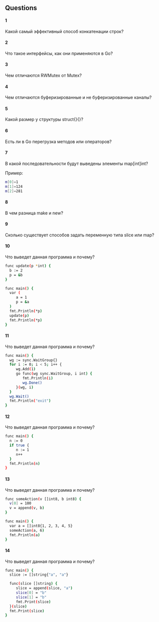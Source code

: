 ## Questions

#### 1

Какой самый эффективный способ конкатенации строк?


#### 2

Что такое интерфейсы, как они применяются в Go?


#### 3

Чем отличаются RWMutex от Mutex?


#### 4

Чем отличаются буферизированные и не буферизированные каналы?


#### 5

Какой размер у структуры struct{}{}?


#### 6

Есть ли в Go перегрузка методов или операторов?


#### 7

В какой последовательности будут выведены элементы map[int]int?

Пример:

```bash
m[0]=1
m[1]=124
m[2]=281
```


#### 8

В чем разница make и new?


#### 9

Сколько существует способов задать переменную типа slice или map?


#### 10

Что выведет данная программа и почему?

```bash
func update(p *int) {
  b := 2
  p = &b
}

func main() {
  var (
     a = 1
     p = &a
  )
  fmt.Println(*p)
  update(p)
  fmt.Println(*p)
}
```


#### 11

Что выведет данная программа и почему?

```bash
func main() {
  wg := sync.WaitGroup{}
  for i := 0; i < 5; i++ {
     wg.Add(1)
     go func(wg sync.WaitGroup, i int) {
        fmt.Println(i)
        wg.Done()
     }(wg, i)
  }
  wg.Wait()
  fmt.Println("exit")
}
```


#### 12

Что выведет данная программа и почему?

```bash
func main() {
  n := 0
  if true {
     n := 1
     n++
  }
  fmt.Println(n)
}
```


#### 13

Что выведет данная программа и почему?

```bash
func someAction(v []int8, b int8) {
  v[0] = 100
  v = append(v, b)
}

func main() {
  var a = []int8{1, 2, 3, 4, 5}
  someAction(a, 6)
  fmt.Println(a)
}
```


#### 14

Что выведет данная программа и почему?

```bash
func main() {
  slice := []string{"a", "a"}

  func(slice []string) {
     slice = append(slice, "a")
     slice[0] = "b"
     slice[1] = "b"
     fmt.Print(slice)
  }(slice)
  fmt.Print(slice)
}
```

